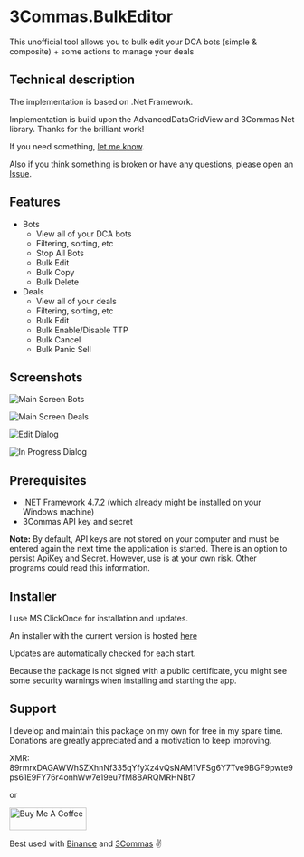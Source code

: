 # 3Commas.BulkEditor

This unofficial tool allows you to bulk edit your DCA bots (simple & composite) + some actions to manage your deals


## Technical description

The implementation is based on .Net Framework.

Implementation is build upon the AdvancedDataGridView and 3Commas.Net library. Thanks for the brilliant work!

If you need something, [let me know](https://github.com/MarcDrexler/3Commas.BulkEditor/issues).

Also if you think something is broken or have any questions, please open an [Issue](https://github.com/MarcDrexler/3Commas.BulkEditor/issues).


## Features

- Bots
  - View all of your DCA bots
  - Filtering, sorting, etc
  - Stop All Bots
  - Bulk Edit
  - Bulk Copy
  - Bulk Delete
- Deals
  - View all of your deals
  - Filtering, sorting, etc
  - Bulk Edit
  - Bulk Enable/Disable TTP
  - Bulk Cancel
  - Bulk Panic Sell

## Screenshots

![Main Screen Bots](https://github.com/MarcDrexler/3Commas.BulkEditor/blob/master/screenshots/MainscreenBots.png)

![Main Screen Deals](https://github.com/MarcDrexler/3Commas.BulkEditor/blob/master/screenshots/MainscreenDeals.png)

![Edit Dialog](https://github.com/MarcDrexler/3Commas.BulkEditor/blob/master/screenshots/EditDialog.png)

![In Progress Dialog](https://github.com/MarcDrexler/3Commas.BulkEditor/blob/master/screenshots/InProgress.png)

## Prerequisites

- .NET Framework 4.7.2 (which already might be installed on your Windows machine)
- 3Commas API key and secret

**Note:** By default, API keys are not stored on your computer and must be entered again the next time the application is started. There is an option to persist ApiKey and Secret. However, use is at your own risk. Other programs could read this information.

## Installer

I use MS ClickOnce for installation and updates.

An installer with the current version is hosted [here](https://marcdrexler.blob.core.windows.net/bulkeditor/BulkEditor.application)

Updates are automatically checked for each start.

Because the package is not signed with a public certificate, you might see some security warnings when installing and starting the app.

## Support

I develop and maintain this package on my own for free in my spare time.
Donations are greatly appreciated and a motivation to keep improving.

XMR: 89rmrxDAGAWWhSZXhnNf335qYfyXz4vQsNAM1VFSg6Y7Tve9BGF9pwte9ps61E9FY76r4onhWw7e19eu7fM8BARQMRHNBt7

or

<a href="https://www.buymeacoffee.com/marcdrexler" target="_blank"><img width="136" height="40" src="https://cdn.buymeacoffee.com/buttons/v2/default-orange.png" alt="Buy Me A Coffee" style="height: 40px !important;width: 136px !important;" ></a>

Best used with [Binance](https://www.binance.com/en/register?ref=37132298) and [3Commas](https://3commas.io/?c=tc240413) :v:

